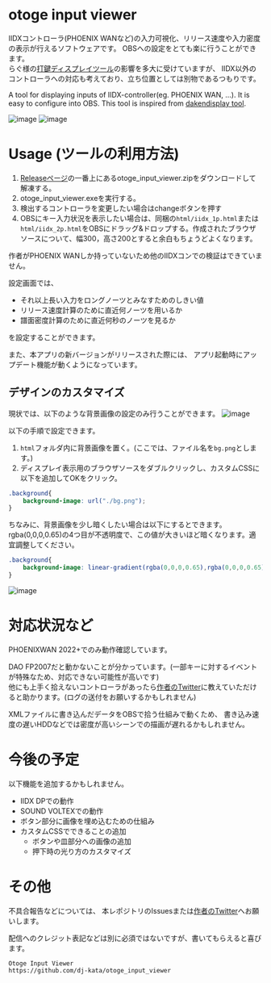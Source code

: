 # otoge input viewer
IIDXコントローラ(PHOENIX WANなど)の入力可視化、リリース速度や入力密度の表示が行えるソフトウェアです。
OBSへの設定をとても楽に行うことができます。  
らぐ様の[打鍵ディスプレイツール](https://rag-oji.com/dakendisplay/)の影響を多大に受けていますが、
IIDX以外のコントローラへの対応も考えており、立ち位置としては別物であるつもりです。

A tool for displaying inputs of IIDX-controller(eg. PHOENIX WAN, ...). It is easy to configure into OBS.
This tool is inspired from [dakendisplay tool](https://rag-oji.com/dakendisplay/).

![image](https://github.com/user-attachments/assets/f520ce3d-441e-4653-9821-1d8e278927fb)
![image](https://github.com/user-attachments/assets/ab1d777a-b197-451d-9431-5707fe389c2f)

# Usage (ツールの利用方法)
1. [Releaseページ](https://github.com/dj-kata/otoge_input_viewer/releases)の一番上にあるotoge_input_viewer.zipをダウンロードして解凍する。
2. otoge_input_viewer.exeを実行する。
3. 検出するコントローラを変更したい場合はchangeボタンを押す
4. OBSにキー入力状況を表示したい場合は、同梱の```html/iidx_1p.html```または```html/iidx_2p.html```をOBSにドラッグ&ドロップする。作成されたブラウザソースについて、幅300，高さ200とすると余白もちょうどよくなります。

作者がPHOENIX WANしか持っていないため他のIIDXコンでの検証はできていません。

設定画面では、
- それ以上長い入力をロングノーツとみなすためのしきい値
- リリース速度計算のために直近何ノーツを用いるか
- 譜面密度計算のために直近何秒のノーツを見るか

を設定することができます。

また、本アプリの新バージョンがリリースされた際には、
アプリ起動時にアップデート機能が動くようになっています。


## デザインのカスタマイズ
現状では、以下のような背景画像の設定のみ行うことができます。
![image](https://github.com/user-attachments/assets/ab1d777a-b197-451d-9431-5707fe389c2f)

以下の手順で設定できます。
1. ```html```フォルダ内に背景画像を置く。(ここでは、ファイル名を```bg.png```とします。)
2. ディスプレイ表示用のブラウザソースをダブルクリックし、カスタムCSSに以下を追加してOKをクリック。

```css
.background{
    background-image: url("./bg.png");
}
```
ちなみに、背景画像を少し暗くしたい場合は以下にするとできます。
rgba(0,0,0,0.65)の4つ目が不透明度で、この値が大きいほど暗くなります。適宜調整してください。
```css
.background{
    background-image: linear-gradient(rgba(0,0,0,0.65),rgba(0,0,0,0.65)),url(bg.png);
}
```

![image](https://github.com/user-attachments/assets/650bcaa2-d5c4-4cc4-97e6-94535b6ba22a)

# 対応状況など
PHOENIXWAN 2022+でのみ動作確認しています。

DAO FP2007だと動かないことが分かっています。(一部キーに対するイベントが特殊なため、対応できない可能性が高いです)  
他にも上手く拾えないコントローラがあったら[作者のTwitter](https://x.com/cold_planet_)に教えていただけると助かります。(ログの送付をお願いするかもしれません)

XMLファイルに書き込んだデータをOBSで拾う仕組みで動くため、
書き込み速度の遅いHDDなどでは密度が高いシーンでの描画が遅れるかもしれません。

# 今後の予定
以下機能を追加するかもしれません。

- IIDX DPでの動作
- SOUND VOLTEXでの動作
- ボタン部分に画像を埋め込むための仕組み
- カスタムCSSでできることの追加
  - ボタンや皿部分への画像の追加
  - 押下時の光り方のカスタマイズ

# その他
不具合報告などについては、
本レポジトリのIssuesまたは[作者のTwitter](https://x.com/cold_planet_)へお願いします。

配信へのクレジット表記などは別に必須ではないですが、書いてもらえると喜びます。
```
Otoge Input Viewer
https://github.com/dj-kata/otoge_input_viewer
```